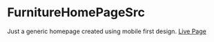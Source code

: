 # FurnitureHomePageSrc

Just a generic homepage created using mobile first design. <a href="https://arthurlee945.github.io/FurnitureHomePageSrc/">Live Page</a>
